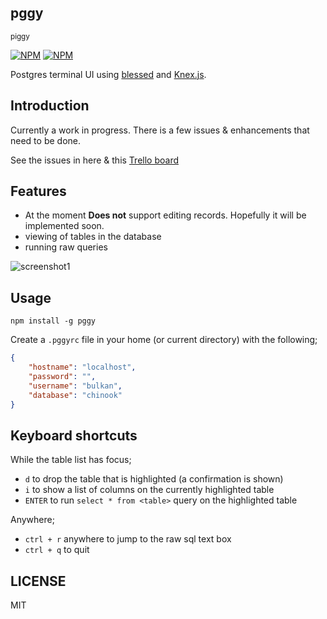 ## pggy
<sub>piggy</sub>

[![NPM](https://nodei.co/npm/pggy.png?downloads=true&stars=true)](https://nodei.co/npm/pggy/) [![NPM](https://nodei.co/npm-dl/pggy.png?months=3)](https://nodei.co/npm/pggy/)


Postgres terminal UI using [blessed](https://github.com/chjj/blessed) and [Knex.js](http://knexjs.org).

## Introduction

Currently a work in progress. There is a few issues & enhancements that need to be done.

See the issues in here & this [Trello board](https://trello.com/b/2bJirC2F/pggy)

## Features

* At the moment **Does not** support editing records. Hopefully it will be implemented soon. 
* viewing of tables in the database
* running raw queries


![screenshot1](https://raw.github.com/bulkan/pggy/master/images/screenshot1.png)



## Usage

`npm install -g pggy`

Create a `.pggyrc` file in your home (or current directory) with the following;

```json
{
    "hostname": "localhost",
    "password": "",
    "username": "bulkan",
    "database": "chinook"
}
```


## Keyboard shortcuts

While the table list has focus; 

* `d` to drop the table that is highlighted (a confirmation is shown)
* `i` to show a list of columns on the currently highlighted table
* `ENTER` to run `select * from <table>` query on the highlighted table

Anywhere;

* `ctrl + r` anywhere to jump to the raw sql text box
* `ctrl + q` to quit 


## LICENSE

MIT
